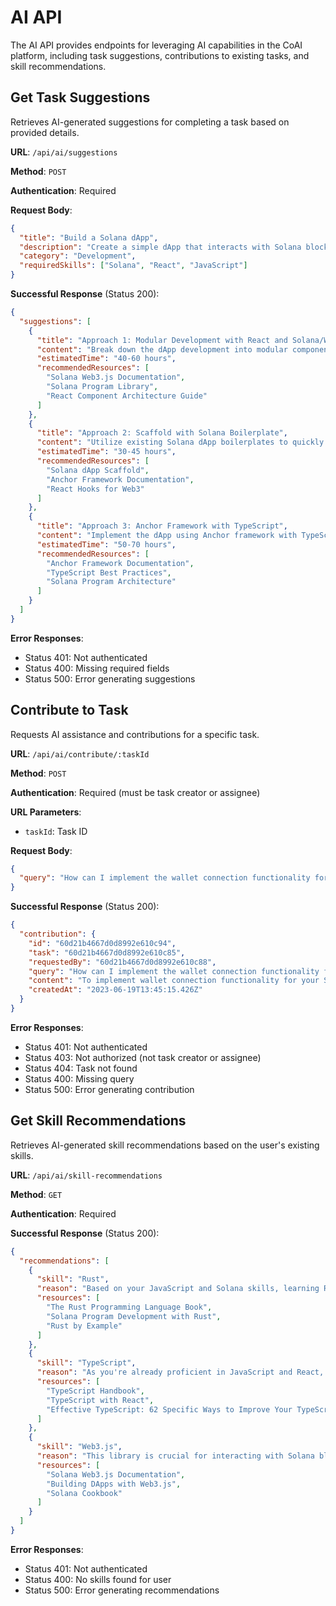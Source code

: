 # AI API

The AI API provides endpoints for leveraging AI capabilities in the CoAI platform, including task suggestions, contributions to existing tasks, and skill recommendations.

## Get Task Suggestions

Retrieves AI-generated suggestions for completing a task based on provided details.

**URL**: `/api/ai/suggestions`

**Method**: `POST`

**Authentication**: Required

**Request Body**:

```json
{
  "title": "Build a Solana dApp",
  "description": "Create a simple dApp that interacts with Solana blockchain",
  "category": "Development",
  "requiredSkills": ["Solana", "React", "JavaScript"]
}
```

**Successful Response** (Status 200):

```json
{
  "suggestions": [
    {
      "title": "Approach 1: Modular Development with React and Solana/Web3.js",
      "content": "Break down the dApp development into modular components: wallet integration, blockchain transactions, and UI. Start by setting up a React environment with Solana/web3.js integration...",
      "estimatedTime": "40-60 hours",
      "recommendedResources": [
        "Solana Web3.js Documentation",
        "Solana Program Library",
        "React Component Architecture Guide"
      ]
    },
    {
      "title": "Approach 2: Scaffold with Solana Boilerplate",
      "content": "Utilize existing Solana dApp boilerplates to quickly set up the foundation. Customize the UI/UX with React components and implement specific blockchain interactions...",
      "estimatedTime": "30-45 hours",
      "recommendedResources": [
        "Solana dApp Scaffold",
        "Anchor Framework Documentation",
        "React Hooks for Web3"
      ]
    },
    {
      "title": "Approach 3: Anchor Framework with TypeScript",
      "content": "Implement the dApp using Anchor framework with TypeScript for improved type safety and developer experience. Create clear separation between on-chain programs and client-side code...",
      "estimatedTime": "50-70 hours",
      "recommendedResources": [
        "Anchor Framework Documentation",
        "TypeScript Best Practices",
        "Solana Program Architecture"
      ]
    }
  ]
}
```

**Error Responses**:

- Status 401: Not authenticated
- Status 400: Missing required fields
- Status 500: Error generating suggestions

## Contribute to Task

Requests AI assistance and contributions for a specific task.

**URL**: `/api/ai/contribute/:taskId`

**Method**: `POST`

**Authentication**: Required (must be task creator or assignee)

**URL Parameters**:

- `taskId`: Task ID

**Request Body**:

```json
{
  "query": "How can I implement the wallet connection functionality for the Solana dApp?"
}
```

**Successful Response** (Status 200):

```json
{
  "contribution": {
    "id": "60d21b4667d0d8992e610c94",
    "task": "60d21b4667d0d8992e610c85",
    "requestedBy": "60d21b4667d0d8992e610c88",
    "query": "How can I implement the wallet connection functionality for the Solana dApp?",
    "content": "To implement wallet connection functionality for your Solana dApp:\n\n1. **Setup Dependencies**:\n   ```bash\n   npm install @solana/wallet-adapter-react @solana/wallet-adapter-base @solana/wallet-adapter-wallets @solana/web3.js\n   ```\n\n2. **Configure Wallet Providers**:\n   ```jsx\n   import React from 'react';\n   import { WalletAdapterNetwork } from '@solana/wallet-adapter-base';\n   import { ConnectionProvider, WalletProvider } from '@solana/wallet-adapter-react';\n   import { PhantomWalletAdapter, SolflareWalletAdapter } from '@solana/wallet-adapter-wallets';\n   import { clusterApiUrl } from '@solana/web3.js';\n   \n   const network = WalletAdapterNetwork.Devnet;\n   const endpoint = clusterApiUrl(network);\n   \n   const wallets = [\n     new PhantomWalletAdapter(),\n     new SolflareWalletAdapter(),\n   ];\n   \n   export default function App({ children }) {\n     return (\n       <ConnectionProvider endpoint={endpoint}>\n         <WalletProvider wallets={wallets} autoConnect>\n           {children}\n         </WalletProvider>\n       </ConnectionProvider>\n     );\n   }\n   ```\n\n3. **Create Wallet Connection Button**:\n   ```jsx\n   import { useWallet } from '@solana/wallet-adapter-react';\n   import { WalletMultiButton } from '@solana/wallet-adapter-react-ui';\n   import '@solana/wallet-adapter-react-ui/styles.css';\n   \n   function WalletConnection() {\n     const { wallet, connected } = useWallet();\n     \n     return (\n       <div>\n         <WalletMultiButton />\n         {connected && <p>Connected to: {wallet.adapter.name}</p>}\n       </div>\n     );\n   }\n   ```\n\n4. **Access Account Information**:\n   ```jsx\n   import { useWallet } from '@solana/wallet-adapter-react';\n   import { useEffect, useState } from 'react';\n   import { Connection, clusterApiUrl } from '@solana/web3.js';\n   \n   function AccountInfo() {\n     const { publicKey, connected } = useWallet();\n     const [balance, setBalance] = useState(0);\n     \n     useEffect(() => {\n       if (connected && publicKey) {\n         const getBalance = async () => {\n           const connection = new Connection(clusterApiUrl('devnet'));\n           const balance = await connection.getBalance(publicKey);\n           setBalance(balance / 1000000000); // Convert lamports to SOL\n         };\n         getBalance();\n       }\n     }, [connected, publicKey]);\n     \n     return (\n       <div>\n         {connected && publicKey ? (\n           <div>\n             <p>Address: {publicKey.toString()}</p>\n             <p>Balance: {balance} SOL</p>\n           </div>\n         ) : (\n           <p>Connect your wallet to view account info</p>\n         )}\n       </div>\n     );\n   }\n   ```\n\nMake sure to handle errors appropriately, especially in the balance fetching logic. Also, consider implementing a loading state while fetching the balance.",
    "createdAt": "2023-06-19T13:45:15.426Z"
  }
}
```

**Error Responses**:

- Status 401: Not authenticated
- Status 403: Not authorized (not task creator or assignee)
- Status 404: Task not found
- Status 400: Missing query
- Status 500: Error generating contribution

## Get Skill Recommendations

Retrieves AI-generated skill recommendations based on the user's existing skills.

**URL**: `/api/ai/skill-recommendations`

**Method**: `GET`

**Authentication**: Required

**Successful Response** (Status 200):

```json
{
  "recommendations": [
    {
      "skill": "Rust",
      "reason": "Based on your JavaScript and Solana skills, learning Rust would enable you to develop custom Solana programs and smart contracts, which is essential for advanced Solana development.",
      "resources": [
        "The Rust Programming Language Book",
        "Solana Program Development with Rust",
        "Rust by Example"
      ]
    },
    {
      "skill": "TypeScript",
      "reason": "As you're already proficient in JavaScript and React, TypeScript would be a natural next step to improve code quality, maintainability, and developer experience in your projects.",
      "resources": [
        "TypeScript Handbook",
        "TypeScript with React",
        "Effective TypeScript: 62 Specific Ways to Improve Your TypeScript"
      ]
    },
    {
      "skill": "Web3.js",
      "reason": "This library is crucial for interacting with Solana blockchain from JavaScript applications, complementing your existing Solana and JavaScript knowledge.",
      "resources": [
        "Solana Web3.js Documentation",
        "Building DApps with Web3.js",
        "Solana Cookbook"
      ]
    }
  ]
}
```

**Error Responses**:

- Status 401: Not authenticated
- Status 400: No skills found for user
- Status 500: Error generating recommendations 